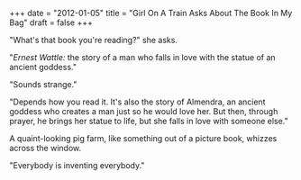 +++
date = "2012-01-05"
title = "Girl On A Train Asks About The Book In My Bag"
draft = false
+++

"What's that book you're reading?" she asks.

"*Ernest Wattle:* the story of a man who falls in love with the statue of an
ancient goddess."

"Sounds strange."

"Depends how you read it. It's also the story of Almendra, an ancient goddess
who creates a man just so he would love her. But then, through prayer, he
brings her statue to life, but she falls in love with someone else."

A quaint-looking pig farm, like something out of a picture book, whizzes across
the window.

"Everybody is inventing everybody."
